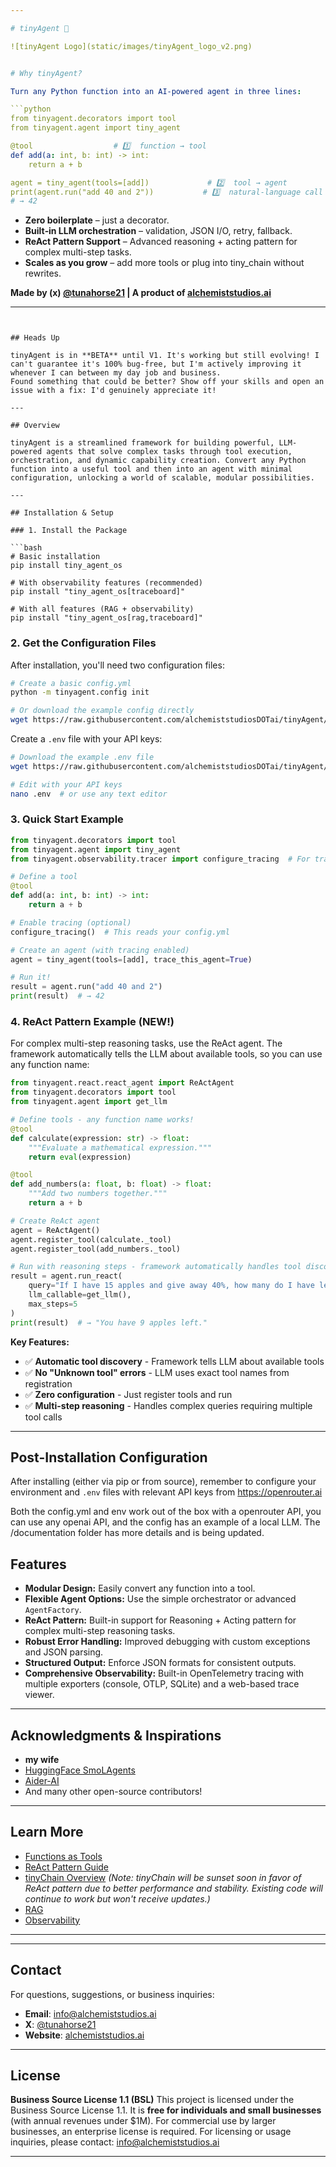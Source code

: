 ```yaml
---

# tinyAgent 🤖

![tinyAgent Logo](static/images/tinyAgent_logo_v2.png)


# Why tinyAgent?

Turn any Python function into an AI‑powered agent in three lines:

```python
from tinyagent.decorators import tool
from tinyagent.agent import tiny_agent

@tool                  # 1️⃣  function → tool
def add(a: int, b: int) -> int:
    return a + b

agent = tiny_agent(tools=[add])             # 2️⃣  tool → agent
print(agent.run("add 40 and 2"))           # 3️⃣  natural‑language call
# → 42
```

- **Zero boilerplate** – just a decorator.
- **Built‑in LLM orchestration** – validation, JSON I/O, retry, fallback.
- **ReAct Pattern Support** – Advanced reasoning + acting pattern for complex multi-step tasks.
- **Scales as you grow** – add more tools or plug into tiny_chain without rewrites.


**Made by (x) [@tunahorse21](https://x.com/tunahorse21) | A product of [alchemiststudios.ai](https://alchemiststudios.ai)**

---
```


## Heads Up

tinyAgent is in **BETA** until V1. It's working but still evolving! I can't guarantee it's 100% bug-free, but I'm actively improving it whenever I can between my day job and business.  
Found something that could be better? Show off your skills and open an issue with a fix: I'd genuinely appreciate it!

---

## Overview

tinyAgent is a streamlined framework for building powerful, LLM-powered agents that solve complex tasks through tool execution, orchestration, and dynamic capability creation. Convert any Python function into a useful tool and then into an agent with minimal configuration, unlocking a world of scalable, modular possibilities.

---

## Installation & Setup

### 1. Install the Package

```bash
# Basic installation
pip install tiny_agent_os

# With observability features (recommended)
pip install "tiny_agent_os[traceboard]"

# With all features (RAG + observability)
pip install "tiny_agent_os[rag,traceboard]"
```

### 2. Get the Configuration Files

After installation, you'll need two configuration files:

```bash
# Create a basic config.yml
python -m tinyagent.config init

# Or download the example config directly
wget https://raw.githubusercontent.com/alchemiststudiosDOTai/tinyAgent/v0.65/config.yml
```

Create a `.env` file with your API keys:

```bash
# Download the example .env file
wget https://raw.githubusercontent.com/alchemiststudiosDOTai/tinyAgent/v0.65/.envexample -O .env

# Edit with your API keys
nano .env  # or use any text editor
```

### 3. Quick Start Example

```python
from tinyagent.decorators import tool
from tinyagent.agent import tiny_agent
from tinyagent.observability.tracer import configure_tracing  # For tracing support

# Define a tool
@tool
def add(a: int, b: int) -> int:
    return a + b

# Enable tracing (optional)
configure_tracing()  # This reads your config.yml

# Create an agent (with tracing enabled)
agent = tiny_agent(tools=[add], trace_this_agent=True)

# Run it!
result = agent.run("add 40 and 2")
print(result)  # → 42
```

### 4. ReAct Pattern Example (NEW!)

For complex multi-step reasoning tasks, use the ReAct agent. The framework automatically tells the LLM about available tools, so you can use any function name:

```python
from tinyagent.react.react_agent import ReActAgent
from tinyagent.decorators import tool
from tinyagent.agent import get_llm

# Define tools - any function name works!
@tool
def calculate(expression: str) -> float:
    """Evaluate a mathematical expression."""
    return eval(expression)

@tool
def add_numbers(a: float, b: float) -> float:
    """Add two numbers together."""
    return a + b

# Create ReAct agent
agent = ReActAgent()
agent.register_tool(calculate._tool)
agent.register_tool(add_numbers._tool)

# Run with reasoning steps - framework automatically handles tool discovery
result = agent.run_react(
    query="If I have 15 apples and give away 40%, how many do I have left?",
    llm_callable=get_llm(),
    max_steps=5
)
print(result)  # → "You have 9 apples left."
```

**Key Features:**
- ✅ **Automatic tool discovery** - Framework tells LLM about available tools
- ✅ **No "Unknown tool" errors** - LLM uses exact tool names from registration  
- ✅ **Zero configuration** - Just register tools and run
- ✅ **Multi-step reasoning** - Handles complex queries requiring multiple tool calls

---

## Post-Installation Configuration

After installing (either via pip or from source), remember to configure your environment and `.env` files with relevant API keys from https://openrouter.ai

Both the config.yml and env work out of the box with a openrouter API, you can use any openai API, and the config has an example of a local LLM.
The /documentation folder has more details and is being updated.

## Features

- **Modular Design:** Easily convert any function into a tool.
- **Flexible Agent Options:** Use the simple orchestrator or advanced `AgentFactory`.
- **ReAct Pattern:** Built-in support for Reasoning + Acting pattern for complex multi-step reasoning tasks.
- **Robust Error Handling:** Improved debugging with custom exceptions and JSON parsing.
- **Structured Output:** Enforce JSON formats for consistent outputs.
- **Comprehensive Observability:** Built-in OpenTelemetry tracing with multiple exporters (console, OTLP, SQLite) and a web-based trace viewer.

---

## Acknowledgments & Inspirations

- **my wife**
- [HuggingFace SmoLAgents](https://github.com/huggingface/smolagents)
- [Aider-AI](https://github.com/Aider-AI/aider)
- And many other open-source contributors!

---

## Learn More

- [Functions as Tools](documentation/agentsarefunction.md)
- [ReAct Pattern Guide](documentation/react_pattern.md)
- [tinyChain Overview](documentation/tiny_chain_overview.md) *(Note: tinyChain will be sunset soon in favor of ReAct pattern due to better performance and stability. Existing code will continue to work but won't receive updates.)*
- [RAG](documentation/rag.md)
- [Observability](documentation/observability.md)

---

---

## Contact

For questions, suggestions, or business inquiries:

- **Email**: [info@alchemiststudios.ai](mailto:info@alchemiststudios.ai)
- **X**: [@tunahorse21](https://x.com/tunahorse21)
- **Website**: [alchemiststudios.ai](https://alchemiststudios.ai)

---

## License

**Business Source License 1.1 (BSL)**
This project is licensed under the Business Source License 1.1. It is **free for individuals and small businesses** (with annual revenues under $1M).
For commercial use by larger businesses, an enterprise license is required.
For licensing or usage inquiries, please contact: [info@alchemiststudios.ai](mailto:info@alchemiststudios.ai)

---
